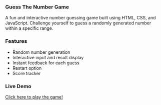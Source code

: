 ### Guess The Number Game

A fun and interactive number guessing game built using HTML, CSS, and JavaScript. Challenge yourself to guess a randomly generated number within a specific range.

### Features

- Random number generation
- Interactive input and result display
- Instant feedback for each guess
- Restart option
- Score tracker 


### Live Demo

[Click here to play the game!](https://harshadino.github.io/Guess-The-Number/)
